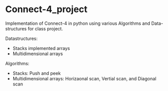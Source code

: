 # Connect-4_project
Implementation of Connect-4 in python using various Algorithms and Data-structures for class project.

Datastructures:
- Stacks implemented arrays
- Multidimensional arrays

Algorithms:
- Stacks: Push and peek
- Multidimensional arrays: Horizaonal scan, Vertial scan, and Diagonal scan

